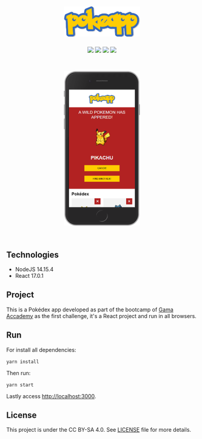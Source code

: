 <h1 align="center">
    <img src="./src/assets/logo.png" width = "200px"/>
</h1>

<p align="center">
    <img src="https://img.shields.io/github/license/isabellanunes/pokeapp?style=flat-square" />
    <img src="https://img.shields.io/github/languages/count/isabellanunes/pokeapp?style=flat-square" />
    <img src="https://img.shields.io/github/repo-size/isabellanunes/pokeapp?style=flat-square" />
    <img src="https://img.shields.io/github/last-commit/isabellanunes/pokeapp?style=flat-square" />
</p>

<br />

<p align="center">
    <img src=".readme/mobile-screen.png" width = "200px" />
</p>

<br />

## Technologies

- NodeJS 14.15.4
- React 17.0.1

## Project

This is a Pokédex app developed as part of the bootcamp of [Gama Accademy](https://www.gama.academy/) as the first challenge, it's a React project and run in all browsers.

## Run

For install all dependencies:
```
yarn install
```

Then run:

```
yarn start
```

Lastly access [http://localhost:3000](http://localhost:3000).

## License

This project is under the CC BY-SA 4.0. See [LICENSE](/LICENSE.md) file for more details.